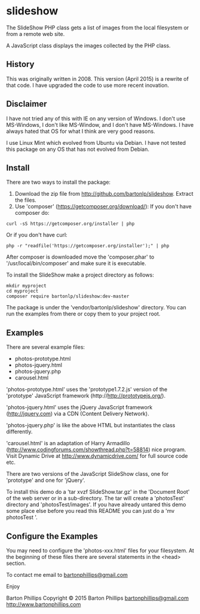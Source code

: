 # slideshow

The SlideShow PHP class gets a list of images from the local filesystem or from a remote
web site. 

A JavaScript class displays the images collected by the PHP class.

## History

This was originally written in 2008. This version (April 2015) is a
rewrite of that code. I have upgraded the code to use more recent inovation.

## Disclaimer

I have not tried any of this with IE on any version of Windows. I don't use MS-Windows, I 
don't like MS-Window, and I don't have MS-Windows. 
I have always hated that OS for what I think are very good reasons.

I use Linux Mint which evolved from Ubuntu via Debian. I have not tested this package on
any OS that has not evolved from Debian.

## Install

There are two ways to install the package:

1. Download the zip file from http://github.com/bartonlp/slideshow. Extract the files.
2. Use 'composer' (https://getcomposer.org/download/):
   If you don't have composer do:
```
curl -sS https://getcomposer.org/installer | php
```
Or if you don't have curl:
```
php -r "readfile('https://getcomposer.org/installer');" | php
```
After composer is downloaded move the 'composer.phar' to '/usr/local/bin/composer' and make
sure it is executable. 

To install the SlideShow make a project directory as follows:
```
mkdir myproject
cd myproject
composer require bartonlp/slideshow:dev-master
```
The package is under the 'vendor/bartonlp/slideshow' directory. You can run the examples from
there or copy them to your project root.


## Examples

There are several example files:

* photos-prototype.html
* photos-jquery.html
* photos-jquery.php
* carousel.html

'photos-prototype.html' uses the 'prototype1.7.2.js' version of the 'prototype' JavaScript
framework (http://http://prototypejs.org/).

'photos-jquery.html' uses the jQuery JavaScript framework (http://jquery.com) via a CDN
(Content Delivery Network).

'photos-jquery.php' is like the above HTML but instantiates the class differently.

'carousel.html' is an adaptation of Harry Armadillo 
(http://www.codingforums.com/showthread.php?t=58814) nice program. 
Visit Dynamic Drive at http://www.dynamicdrive.com/ for full source code etc.

There are two versions of the JavaScript SlideShow class, one for 'prototype' and one for 
'jQuery'.

To install this demo do a 'tar xvzf SlideShow.tar.gz' in the 'Document
Root' of the web server or in a sub-directory. The tar will create a
'photosTest' directory and 'photosTest/images'. If you have already
untared this demo some place else before you read this README you can
just do a 'mv photosTest <Docuement Root>'.

## Configure the Examples

You may need to configure the 'photos-xxx.html' files for your filesystem. At the beginning
of these files there are several statements in the &lt;head&gt; section.


To contact me email to bartonphillips@gmail.com

Enjoy

Barton Phillips
 Copyright &copy; 2015 Barton Phillips
 bartonphillips@gmail.com
 http://www.bartonphillips.com

